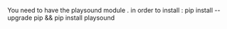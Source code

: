 You need to have the playsound module . 
in order to install : 
pip install --upgrade pip &&
pip install playsound
